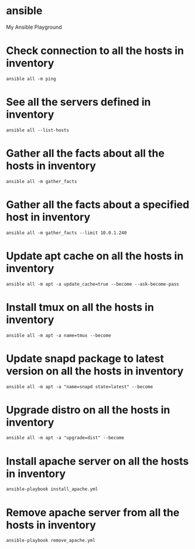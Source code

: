 # ansible

My Ansible Playground

# Check connection to all the hosts in inventory

```shell
ansible all -m ping
```

# See all the servers defined in inventory

```shell
ansible all --list-hosts
```

# Gather all the facts about all the hosts in inventory

```shell
ansible all -m gather_facts
```

# Gather all the facts about a specified host in inventory

```shell
ansible all -m gather_facts --limit 10.0.1.240
```

# Update apt cache on all the hosts in inventory

```shell
ansible all -m apt -a update_cache=true --become --ask-become-pass
```

# Install tmux on all the hosts in inventory

```shell
ansible all -m apt -a name=tmux --become
```

# Update snapd package to latest version on all the hosts in inventory

```shell
ansible all -m apt -a "name=snapd state=latest" --become
```

# Upgrade distro on all the hosts in inventory

```shell
ansible all -m apt -a "upgrade=dist" --become
```

# Install apache server on all the hosts in inventory

```shell
ansible-playbook install_apache.yml
```

# Remove apache server from all the hosts in inventory

```shell
ansible-playbook remove_apache.yml
```